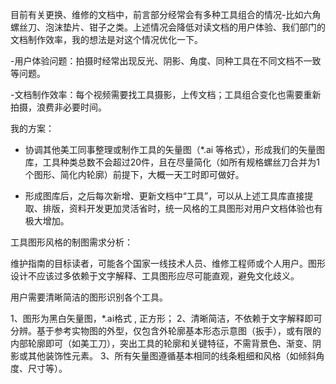 目前有关更换、维修的文档中，前言部分经常会有多种工具组合的情况-比如六角螺丝刀、泡沫垫片、钳子之类。上述情况会降低对读文档的用户体验、我们部门的文档制作效率，我的想法是对这个情况优化一下。

-用户体验问题：拍摄时经常出现反光、阴影、角度、同种工具在不同文档不一致等问题。

-文档制作效率：每个视频需要找工具摄影，上传文档；工具组合变化也需要重新拍摄，浪费非必要时间。



我的方案：

- 协调其他美工同事整理或制作工具的矢量图（*.ai 等格式），形成我们的矢量图库，工具种类总数不会超过20件，且在尽量简化（如所有规格螺丝刀合并为1个图形、简化内轮廓）前提下，大概一天工时即可做好。

- 形成图库后，之后每次新增、更新文档中“工具”，可以从上述工具库直接提取、排版，资料开发更加灵活省时，统一风格的工具图形对用户文档体验也有极大增加。

工具图形风格的制图需求分析：

维护指南的目标读者，可能各个国家一线技术人员、维修工程师或个人用户。图形设计不应该过多依赖于文字解释、工具图形应尽可能直观，避免文化歧义。

用户需要清晰简洁的图形识别各个工具。

1、图形为黑白矢量图，*.ai格式 , 正方形；
2、清晰简洁，不依赖于文字解释即可分辨。基于参考实物图的外型，仅包含外轮廓基本形态示意图（扳手），或有限的内部轮廓即可（如美工刀），突出工具的轮廓和关键特征，不需背景色、渐变、阴影或其他装饰性元素。
3、所有矢量图遵循基本相同的线条粗细和风格（如倾斜角度、尺寸等）。
